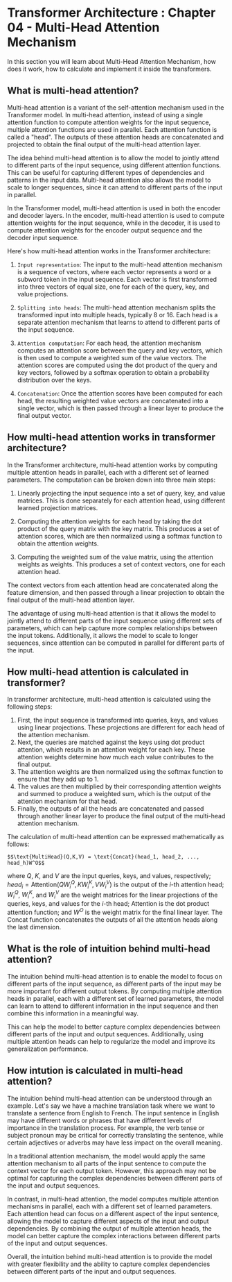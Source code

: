# Transformer Architecture : Chapter 04 - Multi-Head Attention Mechanism #

In this section you will learn about Multi-Head Attention Mechanism, how does it work, how to calculate and implement it inside the transformers.

## What is multi-head attention?

Multi-head attention is a variant of the self-attention mechanism used in the Transformer model. In multi-head attention, instead of using a single attention function to compute attention weights for the input sequence, multiple attention functions are used in parallel. Each attention function is called a "head". The outputs of these attention heads are concatenated and projected to obtain the final output of the multi-head attention layer.

The idea behind multi-head attention is to allow the model to jointly attend to different parts of the input sequence, using different attention functions. This can be useful for capturing different types of dependencies and patterns in the input data. Multi-head attention also allows the model to scale to longer sequences, since it can attend to different parts of the input in parallel.

In the Transformer model, multi-head attention is used in both the encoder and decoder layers. In the encoder, multi-head attention is used to compute attention weights for the input sequence, while in the decoder, it is used to compute attention weights for the encoder output sequence and the decoder input sequence.

Here's how multi-head attention works in the Transformer architecture:

1. `Input representation`: The input to the multi-head attention mechanism is a sequence of vectors, where each vector represents a word or a subword token in the input sequence. Each vector is first transformed into three vectors of equal size, one for each of the query, key, and value projections.

2. `Splitting into heads`: The multi-head attention mechanism splits the transformed input into multiple heads, typically 8 or 16. Each head is a separate attention mechanism that learns to attend to different parts of the input sequence.

3. `Attention computation`: For each head, the attention mechanism computes an attention score between the query and key vectors, which is then used to compute a weighted sum of the value vectors. The attention scores are computed using the dot product of the query and key vectors, followed by a softmax operation to obtain a probability distribution over the keys.

4. `Concatenation`: Once the attention scores have been computed for each head, the resulting weighted value vectors are concatenated into a single vector, which is then passed through a linear layer to produce the final output vector.


## How multi-head attention works in transformer architecture?

In the Transformer architecture, multi-head attention works by computing multiple attention heads in parallel, each with a different set of learned parameters. The computation can be broken down into three main steps:

1. Linearly projecting the input sequence into a set of query, key, and value matrices. This is done separately for each attention head, using different learned projection matrices.

2. Computing the attention weights for each head by taking the dot product of the query matrix with the key matrix. This produces a set of attention scores, which are then normalized using a softmax function to obtain the attention weights.

3. Computing the weighted sum of the value matrix, using the attention weights as weights. This produces a set of context vectors, one for each attention head.

The context vectors from each attention head are concatenated along the feature dimension, and then passed through a linear projection to obtain the final output of the multi-head attention layer.

The advantage of using multi-head attention is that it allows the model to jointly attend to different parts of the input sequence using different sets of parameters, which can help capture more complex relationships between the input tokens. Additionally, it allows the model to scale to longer sequences, since attention can be computed in parallel for different parts of the input.

## How multi-head attention is calculated in transformer?

In transformer architecture, multi-head attention is calculated using the following steps:

1. First, the input sequence is transformed into queries, keys, and values using linear projections. These projections are different for each head of the attention mechanism.
2. Next, the queries are matched against the keys using dot product attention, which results in an attention weight for each key. These attention weights determine how much each value contributes to the final output.
3. The attention weights are then normalized using the softmax function to ensure that they add up to 1.
4. The values are then multiplied by their corresponding attention weights and summed to produce a weighted sum, which is the output of the attention mechanism for that head.
5. Finally, the outputs of all the heads are concatenated and passed through another linear layer to produce the final output of the multi-head attention mechanism.

The calculation of multi-head attention can be expressed mathematically as follows:

```
$$\text{MultiHead}(Q,K,V) = \text{Concat}(head_1, head_2, ..., head_h)W^O$$
```

where $Q$, $K$, and $V$ are the input queries, keys, and values, respectively; $head_i = \text{Attention}(QW_i^Q,KW_i^K,VW_i^V)$ is the output of the $i$-th attention head; $W_i^Q$, $W_i^K$, and $W_i^V$ are the weight matrices for the linear projections of the queries, keys, and values for the $i$-th head; $\text{Attention}$ is the dot product attention function; and $W^O$ is the weight matrix for the final linear layer. The $\text{Concat}$ function concatenates the outputs of all the attention heads along the last dimension.

## What is the role of intuition behind multi-head attention?

The intuition behind multi-head attention is to enable the model to focus on different parts of the input sequence, as different parts of the input may be more important for different output tokens. By computing multiple attention heads in parallel, each with a different set of learned parameters, the model can learn to attend to different information in the input sequence and then combine this information in a meaningful way. 

This can help the model to better capture complex dependencies between different parts of the input and output sequences. Additionally, using multiple attention heads can help to regularize the model and improve its generalization performance.

## How intution is calculated in multi-head attention?

The intuition behind multi-head attention can be understood through an example. Let's say we have a machine translation task where we want to translate a sentence from English to French. The input sentence in English may have different words or phrases that have different levels of importance in the translation process. For example, the verb tense or subject pronoun may be critical for correctly translating the sentence, while certain adjectives or adverbs may have less impact on the overall meaning.

In a traditional attention mechanism, the model would apply the same attention mechanism to all parts of the input sentence to compute the context vector for each output token. However, this approach may not be optimal for capturing the complex dependencies between different parts of the input and output sequences.

In contrast, in multi-head attention, the model computes multiple attention mechanisms in parallel, each with a different set of learned parameters. Each attention head can focus on a different aspect of the input sentence, allowing the model to capture different aspects of the input and output dependencies. By combining the output of multiple attention heads, the model can better capture the complex interactions between different parts of the input and output sequences.

Overall, the intuition behind multi-head attention is to provide the model with greater flexibility and the ability to capture complex dependencies between different parts of the input and output sequences.

